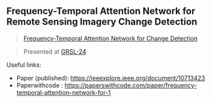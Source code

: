 ## Frequency-Temporal Attention Network for Remote Sensing Imagery Change Detection 
> [Frequency-Temporal Attention Network for Change Detection](https://ieeexplore.ieee.org/document/10713423)

> Presented at [GRSL-24](https://www.grss-ieee.org/publications/geoscience-and-remote-sensing-letters/)

Useful links:
- Paper (published): https://ieeexplore.ieee.org/document/10713423
- Paperwithcode : https://paperswithcode.com/paper/frequency-temporal-attention-network-for-1